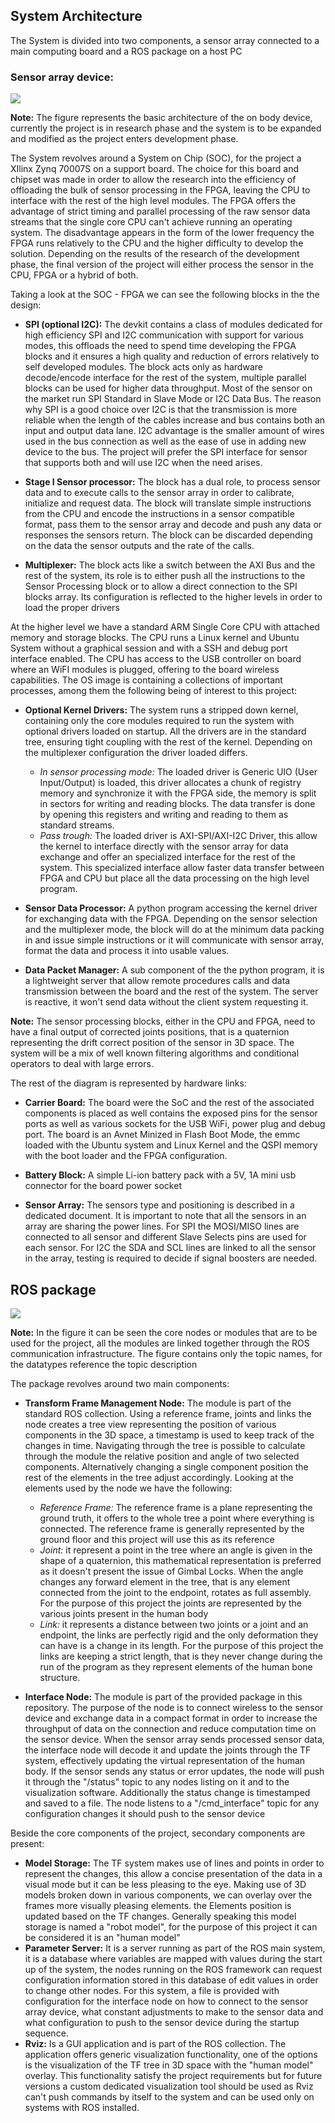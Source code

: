 ## System Architecture

The System is divided into two components, a sensor array connected to a main computing board and a ROS package on a host PC

### Sensor array device:

![ ](https://raw.githubusercontent.com/fontysrobotics/Human-Body-Tracker-v02/master/docs/res/device_system.png  "Diagram 1: Sensor array device")

**Note:** The figure represents the basic architecture of the on body device, currently the project is in research phase and the system is to be expanded and modified as the project enters development phase.

The System revolves around a System on Chip (SOC), for the project a XIlinx Zynq 70007S on a support board. The choice for this board and chipset was made in order to allow the research into the efficiency of offloading the bulk of sensor processing in the FPGA, leaving the CPU to interface with the rest of the high level modules. The FPGA offers the advantage of strict timing and parallel processing of the raw sensor data streams that the single core CPU can't achieve running an operating system. The disadvantage appears in the form of the lower frequency the FPGA runs relatively to the CPU and the higher difficulty to develop the solution. Depending on the results of the research of the development phase, the final version of the project will either process the sensor in the CPU, FPGA or a hybrid of both.

Taking a look at the SOC - FPGA we can see the following blocks in the the design:

- **SPI (optional I2C):** The devkit contains a class of modules dedicated for high efficiency SPI and I2C communication with support for various modes, this offloads the need to spend time developing the FPGA blocks and it ensures a high quality and reduction of errors relatively to self developed modules. The block acts only as hardware decode/encode interface for the rest of the system, multiple parallel blocks can be used for higher data throughput. Most of the sensor on the market run SPI Standard in Slave Mode or I2C Data Bus. The reason why SPI is a good choice over I2C is that the transmission is more reliable when the length of the cables increase and bus contains both an input and output data lane. I2C advantage is the smaller amount of wires used in the bus connection as well as the ease of use in adding new device to the bus. The project will prefer the SPI interface for sensor that supports both and will use I2C when the need arises.

- **Stage I Sensor processor:** The block has a dual role, to process sensor data and to execute calls to the sensor array in order to calibrate, initialize and request data. The block will translate simple instructions from the CPU and encode the instructions in a sensor compatible format, pass them to the sensor array and decode and push any data or responses the sensors return. The block can be discarded depending on the data the sensor outputs and the rate of the calls.

- **Multiplexer:** The block acts like a switch between the AXI Bus and the rest of the system, its role is to either push all the instructions to the Sensor Processing block or to allow a direct connection to the SPI blocks array. Its configuration is reflected to the higher levels in order to load the proper drivers

At the higher level we have a standard ARM Single Core CPU with attached memory and storage blocks. The CPU runs a Linux kernel and Ubuntu System without a graphical session and with a SSH and debug port interface enabled. The CPU has access to the USB controller on board where an WiFI modules is plugged, offering to the board wireless capabilities. The OS image is containing a collections of important processes, among them the following being of interest to this project:

- **Optional Kernel Drivers:** The system runs a stripped down kernel, containing only the core modules required to run the system with optional drivers loaded on startup. All the drivers are in the standard tree, ensuring tight coupling with the rest of the kernel. Depending on the multiplexer configuration the driver loaded differs.
	- *In sensor processing mode:* The loaded driver is Generic UIO (User Input/Output) is loaded, this driver allocates a chunk of registry memory and synchronize it with the FPGA side, the memory is split in sectors for writing and reading blocks. The data transfer is done by opening this registers and writing and reading to them as standard streams.
	- *Pass trough:* The loaded driver is AXI-SPI/AXI-I2C Driver, this allow the kernel to interface directly with the sensor array for data exchange and offer an specialized interface for the rest of the system. This specialized interface allow faster data transfer between FPGA and CPU but place all the data processing on the high level program.

- **Sensor Data Processor:** A python program accessing the kernel driver for exchanging data with the FPGA. Depending on the sensor selection and the multiplexer mode, the block will do at the minimum data packing in and issue simple instructions or it will communicate with sensor array, format the data and process it into usable values.

- **Data Packet Manager:** A sub component of the the python program, it is a lightweight server that allow remote procedures calls and data transmission between the board and the rest of the system. The server is reactive, it won't send data without the client system requesting it.

**Note:** The sensor processing blocks, either in the CPU and FPGA, need to have a final output of corrected joints positions, that is a quaternion representing the drift correct position of the sensor in 3D space. The system will be a mix of well known filtering algorithms and conditional operators to deal with large errors.

The rest of the diagram is represented by hardware links:

- **Carrier Board:** The board were the SoC and the rest of the associated components is placed as well contains the exposed pins for the sensor ports as well as various sockets for the USB WiFi, power plug and debug port. The board is an Avnet Minized in Flash Boot Mode, the emmc loaded with the Ubuntu system and Linux Kernel and the QSPI memory with the boot loader and the FPGA configuration.

- **Battery Block:** A simple Li-ion battery pack with a 5V, 1A mini usb connector for the board power socket

- **Sensor Array:** The sensors type and positioning is described in a dedicated document. It is important to note that all the sensors in an array are sharing the power lines. For SPI the MOSI/MISO lines are connected to all sensor and different Slave Selects pins are used for each sensor. For I2C the SDA and SCL lines are linked to all the sensor in the array, testing is required to decide if signal boosters are needed.


## ROS package

![ ](https://raw.githubusercontent.com/fontysrobotics/Human-Body-Tracker-v02/master/docs/res/client_system.png  "Diagram 2: Ros System")

**Note:** In the figure it can be seen the core nodes or modules that are to be used for the project, all the modules are linked together through the ROS communication infrastructure. The figure contains only the topic names, for the datatypes reference the topic description

The package revolves around two main components:

- **Transform Frame Management Node:** The module is part of the standard ROS collection. Using a reference frame, joints and links the node creates a tree view representing the position of various components in the 3D space, a timestamp is used to keep track of the changes in time. Navigating through the tree is possible to calculate through the module the relative position and angle of two selected components. Alternatively changing a single component position the rest of the elements in the tree adjust accordingly. Looking at the elements used by the node we have the following:
	- *Reference Frame:* The reference frame is a plane representing the ground truth, it offers to the whole tree a point where everything is connected. The reference frame is generally represented by the ground floor and this project will use this as its reference
	- *Joint:* it represent a point in the tree where an angle is given in the shape of a quaternion, this mathematical representation is preferred as it doesn't present the issue of Gimbal Locks. When the angle changes any forward element in the tree, that is any element connected from the joint to the endpoint, rotates as full assembly. For the purpose of this project the joints are represented by the various joints present in the human body
	- *Link:* it represents a distance between two joints or a joint and an endpoint, the links are perfectly rigid and the only deformation they can have is a change in its length. For the purpose of this project the links are keeping a strict length, that is they never change during the run of the program as they represent elements of the human bone structure.
	
- **Interface Node:** The module is part of the provided package in this repository. The purpose of the node is to connect wireless to the sensor device and exchange data in a compact format in order to increase the throughput of data on the connection and reduce computation time on the sensor device. When the sensor array sends processed sensor data, the interface node will decode it and update the joints through the TF system, effectively updating the virtual representation of the human body. If the sensor sends any status or error updates, the node will push it through the "/status" topic to any nodes listing on it and to the visualization software. Additionally the status change is timestamped and saved to a file. The node listens to a "/cmd_interface" topic for any configuration changes it should push to the sensor device

Beside the core components of the project, secondary components are present:

- **Model Storage:** The TF system makes use of lines and points in order to represent the changes, this allow a concise presentation of the data in a visual mode but it can be less pleasing to the eye. Making use of 3D models broken down in various components, we can overlay over the frames more visually pleasing elements. the Elements position is updated based on the TF changes. Generally speaking this model storage is named a "robot model", for the purpose of this project it can be considered it is an "human model"
- **Parameter Server:** It is a server running as part of the ROS main system, it is a database where variables are mapped with values during the start up of the system, the nodes running on the ROS framework can request configuration information stored in this database of edit values in order to change other nodes. For this system, a file is provided with configuration for the interface node on how to connect to the sensor array device, what constant adjustments to make to the sensor data and what configuration to push to the sensor device during the startup sequence.
- **Rviz:** Is a GUI application and is part of the ROS collection. The application offers generic visualization functionality, one of the options is the visualization of the TF tree in 3D space with the "human model" overlay. This functionality satisfy the project requirements but for future versions a custom dedicated visualization tool should be used as Rviz can't push commands by itself to the system and can be used only on systems with ROS installed.
